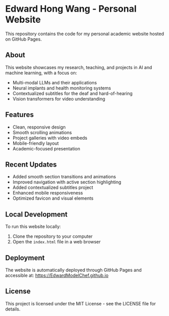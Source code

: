 # Edward Hong Wang - Personal Website

This repository contains the code for my personal academic website hosted on GitHub Pages.

## About

This website showcases my research, teaching, and projects in AI and machine learning, with a focus on:
- Multi-modal LLMs and their applications
- Neural implants and health monitoring systems
- Contextualized subtitles for the deaf and hard-of-hearing
- Vision transformers for video understanding

## Features

- Clean, responsive design
- Smooth scrolling animations
- Project galleries with video embeds
- Mobile-friendly layout
- Academic-focused presentation

## Recent Updates

- Added smooth section transitions and animations
- Improved navigation with active section highlighting
- Added contextualized subtitles project
- Enhanced mobile responsiveness
- Optimized favicon and visual elements

## Local Development

To run this website locally:

1. Clone the repository to your computer
2. Open the `index.html` file in a web browser

## Deployment

The website is automatically deployed through GitHub Pages and accessible at:
https://EdwardModelChef.github.io

## License

This project is licensed under the MIT License - see the LICENSE file for details. 
